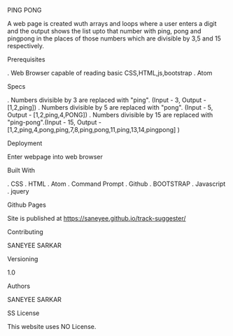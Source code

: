 
PING PONG

 A web page is created wuth arrays and loops where a user enters a digit and the output shows the list upto that number with ping, pong and pingpong in the places of those numbers which are divisible by 3,5 and 15 respectively.

Prerequisites

. Web Browser capable of reading basic CSS,HTML,js,bootstrap
. Atom

Specs

. Numbers divisible by 3 are replaced with "ping". (Input - 3, Output - [1,2,ping])
. Numbers divisible by 5 are replaced with "pong". (Input - 5, Output - [1,2,ping,4,PONG])
. Numbers divisible by 15 are replaced with "ping-pong".(Input - 15, Output - [1,2,ping,4,pong,ping,7,8,ping,pong,11,ping,13,14,pingpong] )


Deployment

Enter webpage into web browser

Built With

. CSS
. HTML
. Atom
. Command Prompt
. Github
. BOOTSTRAP
. Javascript
. jquery

Github Pages

Site is published at https://saneyee.github.io/track-suggester/

Contributing

SANEYEE SARKAR

Versioning

1.0

Authors

SANEYEE SARKAR

SS License

This website uses NO License.
